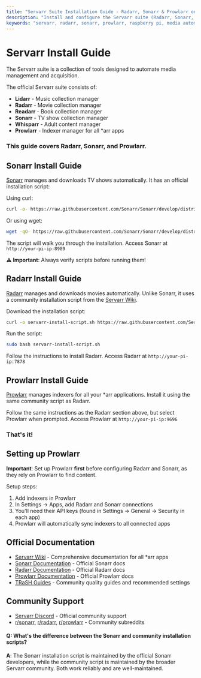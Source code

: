 ```yaml
---
title: "Servarr Suite Installation Guide - Radarr, Sonarr & Prowlarr on Raspberry Pi"
description: "Install and configure the Servarr suite (Radarr, Sonarr, Prowlarr) on Raspberry Pi for automated media management and downloads."
keywords: "servarr, radarr, sonarr, prowlarr, raspberry pi, media automation, plex, jellyfin, torrent, usenet"
---
```


# Servarr Install Guide

The Servarr suite is a collection of tools designed to automate media management and acquisition. 

The official Servarr suite consists of:

- **Lidarr** - Music collection manager
- **Radarr** - Movie collection manager
- **Readarr** - Book collection manager
- **Sonarr** - TV show collection manager
- **Whisparr** - Adult content manager
- **Prowlarr** - Indexer manager for all *arr apps

### This guide covers Radarr, Sonarr, and Prowlarr.

## Sonarr Install Guide

[Sonarr](https://sonarr.tv) manages and downloads TV shows automatically. It has an official installation script:

Using curl:
```bash
curl -o- https://raw.githubusercontent.com/Sonarr/Sonarr/develop/distribution/debian/install.sh | sudo bash
```

Or using wget:
```bash
wget -qO- https://raw.githubusercontent.com/Sonarr/Sonarr/develop/distribution/debian/install.sh | sudo bash
```

The script will walk you through the installation. Access Sonarr at `http://your-pi-ip:8989`

**⚠️ Important**: Always verify scripts before running them!

## Radarr Install Guide

[Radarr](https://radarr.video) manages and downloads movies automatically. Unlike Sonarr, it uses a community installation script from the [Servarr Wiki](https://wiki.servarr.com).

Download the installation script:
```bash
curl -o servarr-install-script.sh https://raw.githubusercontent.com/Servarr/Wiki/master/servarr/servarr-install-script.sh
```

Run the script:
```bash
sudo bash servarr-install-script.sh
```

Follow the instructions to install Radarr. Access Radarr at `http://your-pi-ip:7878`

## Prowlarr Install Guide

[Prowlarr](https://prowlarr.com) manages indexers for all your *arr applications. Install it using the same community script as Radarr.

Follow the same instructions as the Radarr section above, but select Prowlarr when prompted. Access Prowlarr at `http://your-pi-ip:9696`

### That's it!

## Setting up Prowlarr

**Important**: Set up Prowlarr **first** before configuring Radarr and Sonarr, as they rely on Prowlarr to find content.

Setup steps:
1. Add indexers in Prowlarr
2. In Settings → Apps, add Radarr and Sonarr connections
3. You'll need their API keys (found in Settings → General → Security in each app)
4. Prowlarr will automatically sync indexers to all connected apps

## Official Documentation

- [Servarr Wiki](https://wiki.servarr.com/) - Comprehensive documentation for all *arr apps
- [Sonarr Documentation](https://wiki.servarr.com/sonarr) - Official Sonarr docs
- [Radarr Documentation](https://wiki.servarr.com/radarr) - Official Radarr docs
- [Prowlarr Documentation](https://wiki.servarr.com/prowlarr) - Official Prowlarr docs
- [TRaSH Guides](https://trash-guides.info/) - Community quality guides and recommended settings

## Community Support

- [Servarr Discord](https://discord.gg/servarr) - Official community support
- [r/sonarr](https://reddit.com/r/sonarr), [r/radarr](https://reddit.com/r/radarr), [r/prowlarr](https://reddit.com/r/prowlarr) - Community subreddits

#### Q: What's the difference between the Sonarr and community installation scripts?

**A**: The Sonarr installation script is maintained by the official Sonarr developers, while the community script is maintained by the broader Servarr community. Both work reliably and are well-maintained.
